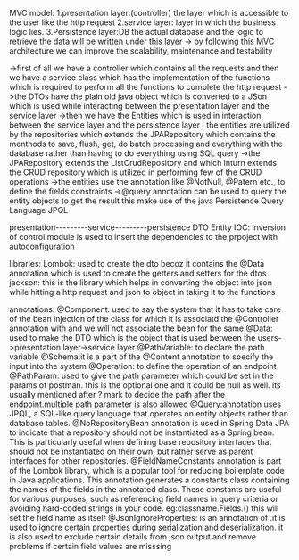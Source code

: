 MVC model:
1.presentation layer:(controller)
the layer which is accessible to the user like the http request
2.service layer: layer in which the business logic lies.
3.Persistence layer:DB the actual database and the logic to retrieve the data will be written under this layer
->  by following this MVC architecture we can improve the scalability, maintenance and testability

->first of all we have a controller which contains all the requests and then we have a service class which has the implementation of the functions which is required to perform all the functions to complete the http request
->the DTOs have the plain old java object which is converted to a JSon which is used while interacting between the presentation layer and the service layer
->then we have the Entities which is used in interaction between the service layer and the persistence layer , the entities are utilized by the repositories which extends the JPARepository which contains the menthods to save, flush, get, do batch processing and everything with the database rather than having to do everything using SQL query
->the JPARepository extends the ListCrudRepository and which inturn extends the CRUD repository which is utilized in performing few of the CRUD operations
->the entities use the annotation like @NotNull, @Patern etc., to define the fields constraints
->@query annotation can be used to query the entity objects to get the result this make use of the java Persistence Query Language JPQL


presentation---------service---------persistence
                DTO             Entity
IOC: inversion of control module is used to insert the dependencies to the prpoject with autoconfiguration

libraries:
Lombok: used to create the dto becoz it contains the @Data annotation which is used to create the getters and setters for the dtos
jackson: this is the library which helps in converting the object into json while hitting a http request and json to object in taking it to the functions

annotations:
@Component: used to say the system that it has to take care of the bean injection of the class for which it is associatd the @Controller annotation with and we will not associate the bean for the same
@Data: used to make the DTO which is the object that is used between the users->presentation layer->service layer
@PathVariable: to declare the path variable
@Schema:it is a part of the @Content annotation to specify the input into the system
@Operation: to define the operation of an endpoint
@PathParam: used to give the path parameter which could be set in the params of postman. this is the optional one and it could be null as well. its usually mentioned after ? mark to decide the path after the endpoint.multiple path parameter is also allowed
@Query:annotation uses JPQL, a SQL-like query language that operates on entity objects rather than database tables.
@NoRepositoryBean annotation is used in Spring Data JPA to indicate that a repository should not be instantiated as a Spring bean. This is particularly useful when defining base repository interfaces that should not be instantiated on their own, but rather serve as parent interfaces for other repositories.
@FieldNameConstants annotation is part of the Lombok library, which is a popular tool for reducing boilerplate code in Java applications. This annotation generates a constants class containing the names of the fields in the annotated class. These constants are useful for various purposes, such as referencing field names in query criteria or avoiding hard-coded strings in your code. eg:classname.Fields.<fieldName>() this will set the field name as itself
@JsonIgnoreProperties: is an annotation of    .it is used to ignore certain properties during serialization and deserialization. it is also used to exclude certain details from json output and remove problems if certain field values are misssing


